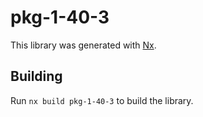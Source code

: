 # pkg-1-40-3

This library was generated with [Nx](https://nx.dev).

## Building

Run `nx build pkg-1-40-3` to build the library.
